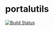 # portalutils
[![Build Status](https://travis-ci.com/Jack-Kingdom/portalutils.svg?branch=master)](https://travis-ci.com/Jack-Kingdom/portalutils)
